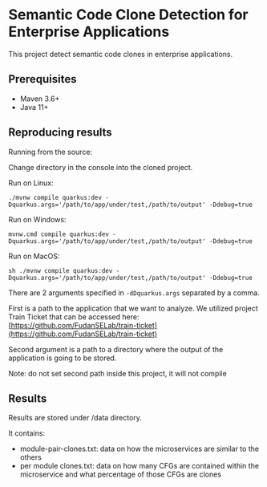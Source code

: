 # Semantic Code Clone Detection for Enterprise Applications

This project detect semantic code clones in enterprise applications.

## Prerequisites

* Maven 3.6+
* Java 11+

## Reproducing results

Running from the source:

Change directory in the console into the cloned project.

Run on Linux:

```shell script
./mvnw compile quarkus:dev -Dquarkus.args='/path/to/app/under/test,/path/to/output' -Ddebug=true
```

Run on Windows:

```shell script
mvnw.cmd compile quarkus:dev -Dquarkus.args='/path/to/app/under/test,/path/to/output' -Ddebug=true
```

Run on MacOS:

```shell script
sh ./mvnw compile quarkus:dev -Dquarkus.args='/path/to/app/under/test,/path/to/output' -Ddebug=true
```

There are 2 arguments specified in `-dDquarkus.args` separated by a comma. 

First is a path to the application that we want to analyze. We utilized project Train Ticket that can be accessed
here: [https://github.com/FudanSELab/train-ticket](https://github.com/FudanSELab/train-ticket)

Second argument is a path to a directory where the output of the application is going to be stored.

Note: do not set second path inside this project, it will not compile

## Results

Results are stored under /data directory.

It contains:

* module-pair-clones.txt: data on how the microservices are similar to the others
* per module clones.txt: data on how many CFGs are contained within the microservice and what percentage
  of those CFGs are clones

